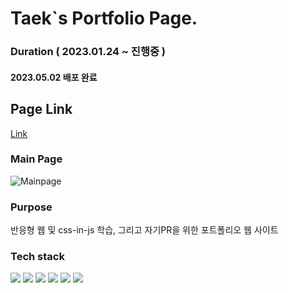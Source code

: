 # Taek`s Portfolio Page.
### Duration ( 2023.01.24 ~ 진행중 ) 
#### 2023.05.02 배포 완료

## Page Link
[Link](https://mintaek-portfolio.vercel.app/)

### Main Page
![Mainpage](https://user-images.githubusercontent.com/110080748/235656468-5935ecc4-b523-44b4-a196-5003d6a38fb3.PNG)

### Purpose 
반응형 웹 및 css-in-js 학습, 그리고 자기PR을 위한 포트폴리오 웹 사이트

### Tech stack
<div>
  <img src="https://img.shields.io/badge/javascript-F7DF1E?style=for-the-badge&logo=javascript&logoColor=black">
  <img src="https://img.shields.io/badge/react-61DAFB?style=for-the-badge&logo=react&logoColor=black">
  <img src="https://img.shields.io/badge/css-1572B6?style=for-the-badge&logo=css3&logoColor=white">
  <img src="https://img.shields.io/badge/StyledComponent-DB7093?style=for-the-badge&logo=Styled-components&logoColor=white"/>
  <img src="https://img.shields.io/badge/javascript-F7DF1E?style=for-the-badge&logo=javascript&logoColor=black">
  <img src="https://img.shields.io/badge/Vercel-000000?style=for-the-badge&logo=vercel&logoColor=white">
</div>
